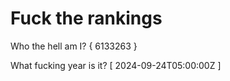 # Fuck the rankings

Who the hell am I?
{ 6133263 }

What fucking year is it?
[ 2024-09-24T05:00:00Z ]
